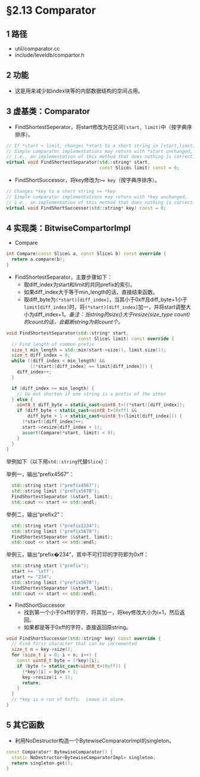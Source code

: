 # §2.13 Comparator

## 1 路径

* util/comparator.cc
* include/leveldb/compartor.h

## 2 功能

* 这是用来减少如index块等的内部数据结构的空间占用。

## 3 虚基类：Comparator

* FindShortestSeperator，将start修改为在区间`[start, limit)`中（按字典序排序）。

```cpp
// If *start < limit, changes *start to a short string in [start,limit).
// Simple comparator implementations may return with *start unchanged,
// i.e., an implementation of this method that does nothing is correct.
virtual void FindShortestSeparator(std::string* start,
                                   const Slice& limit) const = 0;
```

* FindShortSuccessor，将key修改为`>= key`（按字典序排序）。

```cpp
// Changes *key to a short string >= *key.
// Simple comparator implementations may return with *key unchanged,
// i.e., an implementation of this method that does nothing is correct.
virtual void FindShortSuccessor(std::string* key) const = 0;
```

## 4 实现类：BitwiseCompartorImpl

* Compare

```cpp
int Compare(const Slice& a, const Slice& b) const override {
  return a.compare(b);
}
```

* FindShortestSeparator，主要步骤如下：
  * 取diff\_index为start和limit的共同prefix的索引。
  * 如果diff\_index大于等于min\_length的话，直接结束函数。
  * 取diff\_byte为`(*start)[diff_index]`，当其小于0xff且diff\_byte+1小于`limit[diff_index]`时，将`(*start)[diff_index]`加一，并将start调整大小为diff\_index+1。*备注：当string的size()大于resize(size_type count)的count的话，会截断string为前count个。*

```cpp
void FindShortestSeparator(std::string* start,
                           const Slice& limit) const override {
  // Find length of common prefix
  size_t min_length = std::min(start->size(), limit.size());
  size_t diff_index = 0;
  while ((diff_index < min_length) &&
         ((*start)[diff_index] == limit[diff_index])) {
    diff_index++;
  }

  if (diff_index >= min_length) {
    // Do not shorten if one string is a prefix of the other
  } else {
    uint8_t diff_byte = static_cast<uint8_t>((*start)[diff_index]);
    if (diff_byte < static_cast<uint8_t>(0xff) &&
        diff_byte + 1 < static_cast<uint8_t>(limit[diff_index])) {
      (*start)[diff_index]++;
      start->resize(diff_index + 1);
      assert(Compare(*start, limit) < 0);
    }
  }
}
```

举例如下（以下用`std::string`代替`Slice`）：

举例一，输出“prefix4567”：

```cpp
  std::string start ("prefix4567");
  std::string limit ("prefix5678");
  FindShortestSeparator (&start, limit);
  std::cout << start << std::endl;
```

举例二，输出“prefix2”：

```cpp
  std::string start ("prefix1234");
  std::string limit ("prefix5678");
  FindShortestSeparator (&start, limit);
  std::cout << start << std::endl;
```

举例三，输出“prefix�234”，其中不可打印的字符即为0xff：

```cpp
  std::string start ("prefix");
  start += '\xff';
  start += "234";
  std::string limit ("prefix5678");
  FindShortestSeparator (&start, limit);
  std::cout << start << std::endl;
```

* FindShortSuccessor
  * 找到第一个小于0xff的字符，将其加一，将key修改大小为i+1，然后返回。
  * 如果都是等于0xff的字符，直接返回原string。

```cpp
void FindShortSuccessor(std::string* key) const override {
  // Find first character that can be incremented
  size_t n = key->size();
  for (size_t i = 0; i < n; i++) {
    const uint8_t byte = (*key)[i];
    if (byte != static_cast<uint8_t>(0xff)) {
      (*key)[i] = byte + 1;
      key->resize(i + 1);
      return;
    }
  }
  // *key is a run of 0xffs.  Leave it alone.
}
```

## 5 其它函数

* 利用NoDestructor构造一个BytewiseComparatorImpl的singleton。

```cpp
const Comparator* BytewiseComparator() {
  static NoDestructor<BytewiseComparatorImpl> singleton;
  return singleton.get();
}
```


